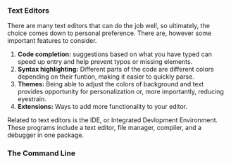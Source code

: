 ### Text Editors

There are many text editors that can do the job well, so ultimately, the choice comes down to personal preference. There are, however some important features to consider.

1. **Code completion:** suggestions based on what you have typed can speed up entry and help prevent typos or missing elements.
2. **Syntax highlighting:** Different parts of the code are different colors depending on their funtion, making it easier to quickly parse.
3. **Themes:** Being able to adjust the colors of background and text provides opportunity for personalization or, more importantly, reducing eyestrain.
4. **Extensions:** Ways to add more functionality to your editor.

Related to text editors is the IDE, or Integrated Devlopment Environment. These programs include a text editor, file manager, compiler, and a debugger in one package.

### The Command Line

